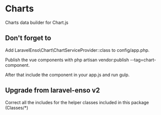 # Charts
Charts data builder for Chart.js

## Don't forget to

Add LaravelEnso\Chart\ChartServiceProvider::class to config/app.php.

Publish the vue components with php artisan vendor:publish --tag=chart-component.

After that include the component in your app.js and run gulp.

## Upgrade from laravel-enso v2

Correct all the includes for the helper classes included in this package (Classes/*)
